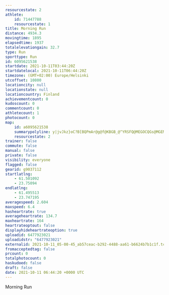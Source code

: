 ```yaml
---
resourcestate: 2
athlete:
    id: 71447788
    resourcestate: 1
title: Morning Run
distance: 4934.3
movingtime: 1895
elapsedtime: 1937
totalelevationgain: 32.7
type: Run
sporttype: Run
id: 6095621538
startdate: 2021-10-11T03:44:20Z
startdatelocal: 2021-10-11T06:44:20Z
timezone: (GMT+02:00) Europe/Helsinki
utcoffset: 10800
locationcity: null
locationstate: null
locationcountry: Finland
achievementcount: 0
kudoscount: 0
commentcount: 0
athletecount: 1
photocount: 0
map:
    id: a6095621538
    summarypolyline: y|jvJkz}oC?B[BQPmAr@g@f@KBGB_@^YRSFQ@MEGOCQGs@MGEMEcASkAIgAE{AW}B?gBKsAB{@CQEMQIg@cAGu@Mk@GSK@[NWDIDW^Qj@QV_@TY^U^]bAq@n@KBi@i@HPCHZfCB|@APEFSGOYi@aCU{As@yDWcBKc@E[AYKw@IW]_@Wi@_A_DOUMAGF`@`AXh@XnALxAJf@JJJBLXHDBCBWPq@r@mBJMHCD@TRHT@@@ANa@AoATgADGFAPOZ]j@}AFGPA@FJGJANDJAv@]ZUV]Rc@Pi@No@LaA?QWcAAqBGi@@SN}APm@Re@Fc@Pg@X]Rg@Xa@BQC?EB@HXeALYd@qDb@i@JEJLPH^JXPd@Fd@`@\@ZNPLHNVQZGPKFc@?g@QcBFKJI^Fd@APGfAUR@\H\S`@G^Mf@GLHZDVNNVJBFHJRNJNBHOLAnAsBC@\s@PQD@\WNANBf@OVDVI\CRBLCV[b@a@NETBXMNDH?LGJOHFF^VtFAZFjBA|CBf@FVBj@DlDJ`BHb@HRJLLDd@f@RPNTRLXAFBZVJZFb@JX\jBTt@\t@JLRJHNPPNVT?PPD?RLv@RDJVBVJX?RMVGj@CTML?PIREFDBFDZH\AOBAPDPC\HTMR?LFJRNJND`@l@FPN~@DpADXT|@@TBrBP~DAxCGjA@r@@n@PjB?z@Fh@Af@DjCI~@O`AI\SXIVU\_@|@EhAQr@Ez@E^U~@OjAE`AW|AKHMAHZIGE@CLKLq@n@KFMLKPg@\YFISGcAAu@Gq@Ku@EsDGoAGAKHG@EGIc@EGM@a@Na@Jg@VGFe@TQFUDa@RSB}@j@MHC?WR]HKAo@H_@NGH[HMFMJODG?WGa@J
    resourcestate: 2
trainer: false
commute: false
manual: false
private: false
visibility: everyone
flagged: false
gearid: g9037112
startlatlng:
    - 61.501092
    - 23.75094
endlatlng:
    - 61.495513
    - 23.747195
averagespeed: 2.604
maxspeed: 6.4
hasheartrate: true
averageheartrate: 134.7
maxheartrate: 164
heartrateoptout: false
displayhideheartrateoption: true
uploadid: 6477923021
uploadidstr: "6477923021"
externalid: 2021-10-11_05-00-45_ab57ceac-b292-4488-aa61-b6624b7b1c1f.tcx
fromacceptedtag: false
prcount: 0
totalphotocount: 0
haskudoed: false
draft: false
date: 2021-10-11 06:44:20 +0000 UTC
---
```

Morning Run